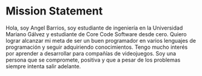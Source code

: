 # Mission Statement

Hola, soy Angel Barrios, soy estudiante de ingeniería en la Universidad Mariano Gálvez y estudiante de Core Code Software desde cero. Quiero lograr alcanzar mi meta de ser un buen programador en varios lenguajes de programación y seguir adquiriendo conocimientos.
Tengo mucho interés por aprender a desarrollar para compañías de videojuegos. Soy una persona que se compromete, positiva y que a pesar de los problemas siempre intenta salir adelante.
